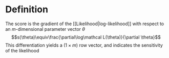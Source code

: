 # Definition
The score is the gradient of the [[Likelihood|log-likelihood]] with respect to an $m$-dimensional parameter vector $\theta$
$$s(\theta)\equiv\frac{\partial\log\mathcal L(\theta)}{\partial \theta}$$This differentiation yields a $(1\times m)$ row vector, and indicates the sensitivity of the likelihood